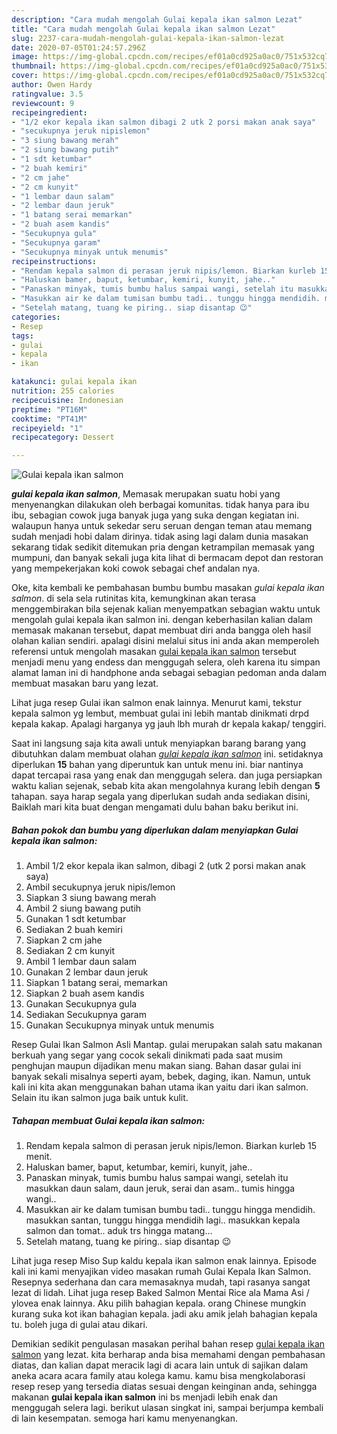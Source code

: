 ```yaml
---
description: "Cara mudah mengolah Gulai kepala ikan salmon Lezat"
title: "Cara mudah mengolah Gulai kepala ikan salmon Lezat"
slug: 2237-cara-mudah-mengolah-gulai-kepala-ikan-salmon-lezat
date: 2020-07-05T01:24:57.296Z
image: https://img-global.cpcdn.com/recipes/ef01a0cd925a0ac0/751x532cq70/gulai-kepala-ikan-salmon-foto-resep-utama.jpg
thumbnail: https://img-global.cpcdn.com/recipes/ef01a0cd925a0ac0/751x532cq70/gulai-kepala-ikan-salmon-foto-resep-utama.jpg
cover: https://img-global.cpcdn.com/recipes/ef01a0cd925a0ac0/751x532cq70/gulai-kepala-ikan-salmon-foto-resep-utama.jpg
author: Owen Hardy
ratingvalue: 3.5
reviewcount: 9
recipeingredient:
- "1/2 ekor kepala ikan salmon dibagi 2 utk 2 porsi makan anak saya"
- "secukupnya jeruk nipislemon"
- "3 siung bawang merah"
- "2 siung bawang putih"
- "1 sdt ketumbar"
- "2 buah kemiri"
- "2 cm jahe"
- "2 cm kunyit"
- "1 lembar daun salam"
- "2 lembar daun jeruk"
- "1 batang serai memarkan"
- "2 buah asem kandis"
- "Secukupnya gula"
- "Secukupnya garam"
- "Secukupnya minyak untuk menumis"
recipeinstructions:
- "Rendam kepala salmon di perasan jeruk nipis/lemon. Biarkan kurleb 15 menit."
- "Haluskan bamer, baput, ketumbar, kemiri, kunyit, jahe.."
- "Panaskan minyak, tumis bumbu halus sampai wangi, setelah itu masukkan daun salam, daun jeruk, serai dan asam.. tumis hingga wangi.."
- "Masukkan air ke dalam tumisan bumbu tadi.. tunggu hingga mendidih. masukkan santan, tunggu hingga mendidih lagi.. masukkan kepala salmon dan tomat.. aduk trs hingga matang..."
- "Setelah matang, tuang ke piring.. siap disantap 😉"
categories:
- Resep
tags:
- gulai
- kepala
- ikan

katakunci: gulai kepala ikan 
nutrition: 255 calories
recipecuisine: Indonesian
preptime: "PT16M"
cooktime: "PT41M"
recipeyield: "1"
recipecategory: Dessert

---
```



![Gulai kepala ikan salmon](https://img-global.cpcdn.com/recipes/ef01a0cd925a0ac0/751x532cq70/gulai-kepala-ikan-salmon-foto-resep-utama.jpg)

<b><i>gulai kepala ikan salmon</i></b>, Memasak merupakan suatu hobi yang menyenangkan dilakukan oleh berbagai komunitas. tidak hanya para ibu ibu, sebagian cowok juga banyak juga yang suka dengan kegiatan ini. walaupun hanya untuk sekedar seru seruan dengan teman atau memang sudah menjadi hobi dalam dirinya. tidak asing lagi dalam dunia masakan sekarang tidak sedikit ditemukan pria dengan ketrampilan memasak yang mumpuni, dan banyak sekali juga kita lihat di bermacam depot dan restoran yang mempekerjakan koki cowok sebagai chef andalan nya.

Oke, kita kembali ke pembahasan bumbu bumbu masakan <i>gulai kepala ikan salmon</i>. di sela sela rutinitas kita, kemungkinan akan terasa menggembirakan bila sejenak kalian menyempatkan sebagian waktu untuk mengolah gulai kepala ikan salmon ini. dengan keberhasilan kalian dalam memasak makanan tersebut, dapat membuat diri anda bangga oleh hasil olahan kalian sendiri. apalagi disini melalui situs ini anda akan memperoleh referensi untuk mengolah masakan <u>gulai kepala ikan salmon</u> tersebut menjadi menu yang endess dan menggugah selera, oleh karena itu simpan alamat laman ini di handphone anda sebagai sebagian pedoman anda dalam membuat masakan baru yang lezat.

Lihat juga resep Gulai ikan salmon enak lainnya. Menurut kami, tekstur kepala salmon yg lembut, membuat gulai ini lebih mantab dinikmati drpd kepala kakap. Apalagi harganya yg jauh lbh murah dr kepala kakap/ tenggiri.


Saat ini langsung saja kita awali untuk menyiapkan barang barang yang dibutuhkan dalam membuat olahan <u><i>gulai kepala ikan salmon</i></u> ini. setidaknya diperlukan <b>15</b> bahan yang diperuntuk kan untuk menu ini. biar nantinya dapat tercapai rasa yang enak dan menggugah selera. dan juga persiapkan waktu kalian sejenak, sebab kita akan mengolahnya kurang lebih dengan <b>5</b> tahapan. saya harap segala yang diperlukan sudah anda sediakan disini, Baiklah mari kita buat dengan mengamati dulu bahan baku berikut ini.

<!--inarticleads1-->

##### Bahan pokok dan bumbu yang diperlukan dalam menyiapkan Gulai kepala ikan salmon:

1. Ambil 1/2 ekor kepala ikan salmon, dibagi 2 (utk 2 porsi makan anak saya)
1. Ambil secukupnya jeruk nipis/lemon
1. Siapkan 3 siung bawang merah
1. Ambil 2 siung bawang putih
1. Gunakan 1 sdt ketumbar
1. Sediakan 2 buah kemiri
1. Siapkan 2 cm jahe
1. Sediakan 2 cm kunyit
1. Ambil 1 lembar daun salam
1. Gunakan 2 lembar daun jeruk
1. Siapkan 1 batang serai, memarkan
1. Siapkan 2 buah asem kandis
1. Gunakan Secukupnya gula
1. Sediakan Secukupnya garam
1. Gunakan Secukupnya minyak untuk menumis


Resep Gulai Ikan Salmon Asli Mantap. gulai merupakan salah satu makanan berkuah yang segar yang cocok sekali dinikmati pada saat musim penghujan maupun dijadikan menu makan siang. Bahan dasar gulai ini banyak sekali misalnya seperti ayam, bebek, daging, ikan. Namun, untuk kali ini kita akan menggunakan bahan utama ikan yaitu dari ikan salmon. Selain itu ikan salmon juga baik untuk kulit. 

<!--inarticleads2-->

##### Tahapan membuat Gulai kepala ikan salmon:

1. Rendam kepala salmon di perasan jeruk nipis/lemon. Biarkan kurleb 15 menit.
1. Haluskan bamer, baput, ketumbar, kemiri, kunyit, jahe..
1. Panaskan minyak, tumis bumbu halus sampai wangi, setelah itu masukkan daun salam, daun jeruk, serai dan asam.. tumis hingga wangi..
1. Masukkan air ke dalam tumisan bumbu tadi.. tunggu hingga mendidih. masukkan santan, tunggu hingga mendidih lagi.. masukkan kepala salmon dan tomat.. aduk trs hingga matang...
1. Setelah matang, tuang ke piring.. siap disantap 😉


Lihat juga resep Miso Sup kaldu kepala ikan salmon enak lainnya. Episode kali ini kami menyajikan video masakan rumah Gulai Kepala Ikan Salmon. Resepnya sederhana dan cara memasaknya mudah, tapi rasanya sangat lezat di lidah. Lihat juga resep Baked Salmon Mentai Rice ala Mama Asi / ylovea enak lainnya. Aku pilih bahagian kepala. orang Chinese mungkin kurang suka kot ikan bahagian kepala. jadi aku amik jelah bahagian kepala tu. boleh juga di gulai atau dikari. 

Demikian sedikit pengulasan masakan perihal bahan resep <u>gulai kepala ikan salmon</u> yang lezat. kita berharap anda bisa memahami dengan pembahasan diatas, dan kalian dapat meracik lagi di acara lain untuk di sajikan dalam aneka acara acara family atau kolega kamu. kamu bisa mengkolaborasi resep resep yang tersedia diatas sesuai dengan keinginan anda, sehingga makanan <b>gulai kepala ikan salmon</b> ini bs menjadi lebih enak dan menggugah selera lagi. berikut ulasan singkat ini, sampai berjumpa kembali di lain kesempatan. semoga hari kamu menyenangkan.
